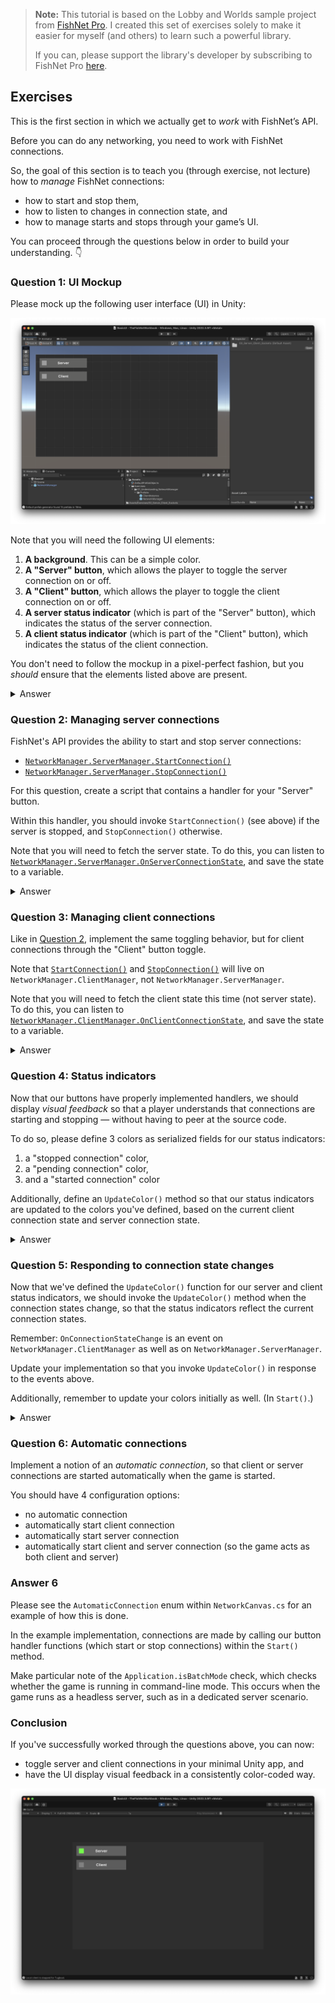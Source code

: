 > **Note:** This tutorial is based on the Lobby and Worlds sample project from [FishNet Pro](https://fish-networking.gitbook.io/docs/master/pro-and-donating). I created this set of exercises solely to make it easier for myself (and others) to learn such a powerful library.
>
> If you can, please support the library's developer by subscribing to FishNet Pro [here](https://fish-networking.gitbook.io/docs/master/pro-and-donating).

## Exercises

This is the first section in which we actually get to _work_ with FishNet’s API.

Before you can do any networking, you need to work with FishNet connections.

So, the goal of this section is to teach you (through exercise, not lecture) how to *manage* FishNet connections:

- how to start and stop them,
- how to listen to changes in connection state, and
- how to manage starts and stops through your game’s UI.

You can proceed through the questions below in order to build your understanding. 👇

### Question 1: UI Mockup

Please mock up the following user interface (UI) in Unity:

![mockup](./mockup.png)

Note that you will need the following UI elements:

1. **A background**. This can be a simple color.
2. **A "Server" button**, which allows the player to toggle the server connection on or off.
3. **A "Client" button**, which allows the player to toggle the client connection on or off.
4. **A server status indicator** (which is part of the "Server" button), which indicates the status of the server connection.
5. **A client status indicator** (which is part of the "Client" button), which indicates the status of the client connection.

You don't need to follow the mockup in a pixel-perfect fashion, but you _should_ ensure that the elements listed above are present.

<details><summary>Answer</summary>

In the `BasicUI.unity` scene, please see the `NetworkCanvas` GameObject under the `NetworkManager` for an example of how to construct this mockup in Unity's UI system.

Note that all components are built into Unity. You do not need to bring in additional assets or libraries, nor do you need to create new scripts for the sake of this question.

However, remember to create an `EventSystem` GameObject! Otherwise, your button presses won't work.
</details>

### Question 2: Managing server connections

FishNet's API provides the ability to start and stop server connections:

- [`NetworkManager.ServerManager.StartConnection()`](https://firstgeargames.com/FishNet/api/api/FishNet.Managing.Server.ServerManager.html#FishNet_Managing_Server_ServerManager_StartConnection)
- [`NetworkManager.ServerManager.StopConnection()`](https://firstgeargames.com/FishNet/api/api/FishNet.Managing.Server.ServerManager.html#FishNet_Managing_Server_ServerManager_StopConnection_System_Boolean_)

For this question, create a script that contains a handler for your "Server" button.

Within this handler, you should invoke `StartConnection()` (see above) if the server is stopped, and `StopConnection()` otherwise.

Note that you will need to fetch the server state. To do this, you can listen to [`NetworkManager.ServerManager.OnServerConnectionState`](https://firstgeargames.com/FishNet/api/api/FishNet.Managing.Server.ServerManager.html#FishNet_Managing_Server_ServerManager_OnServerConnectionState), and save the state to a variable.

<details><summary>Answer</summary>

See the `NetworkCanvas` GameObject within the `BasicUI.unity` scene for an example of how this works.

Within the `NetworkCanvas.cs` script attached to the `NetworkCanvas` GameObject, the method is named `HandleClickServer()`.

Note that after implementing the answer to this question, you should now be able to start and stop a server connection by pressing the "Server" button — although you will not see any visual feedback just yet.
</details>

### Question 3: Managing client connections

Like in [Question 2](#question-2-managing-server-connections), implement the same toggling behavior, but for client connections through the "Client" button toggle.

Note that [`StartConnection()`](https://firstgeargames.com/FishNet/api/api/FishNet.Managing.Client.ClientManager.html#FishNet_Managing_Client_ClientManager_StartConnection) and [`StopConnection()`](https://firstgeargames.com/FishNet/api/api/FishNet.Managing.Client.ClientManager.html#FishNet_Managing_Client_ClientManager_StopConnection_System_Boolean_) will live on `NetworkManager.ClientManager`, not `NetworkManager.ServerManager`.

Note that you will need to fetch the client state this time (not server state). To do this, you can listen to [`NetworkManager.ClientManager.OnClientConnectionState`](https://firstgeargames.com/FishNet/api/api/FishNet.Managing.Client.ClientManager.html#FishNet_Managing_Client_ClientManager_OnClientConnectionState), and save the state to a variable.

<details><summary>Answer</summary>

See the `NetworkCanvas` GameObject within the `BasicUI.unity` scene for an example of how this works.

Similar to the server handling, the method is named `HandleClickClient()`.

Note that after implementing the answer to this question, you should now be able to start and stop a _client_ connection by pressing the "Client" button — although you will not see any visual feedback just yet.
</details>

### Question 4: Status indicators

Now that our buttons have properly implemented handlers, we should display *visual feedback* so that a player understands that connections are starting and stopping — without having to peer at the source code.

To do so, please define 3 colors as serialized fields for our status indicators:

1. a "stopped connection" color,
2. a "pending connection" color,
3. and a "started connection" color

Additionally, define an `UpdateColor()` method so that our status indicators are updated to the colors you've defined, based on the current client connection state and server connection state.

<details><summary>Answer</summary>

Please see the `UpdateColor()` method in this repo's included `NetworkCanvas.cs`. Note that default colors are defined within `NetworkCanvas.cs`, which you can use as an example.
</details>

### Question 5: Responding to connection state changes

Now that we've defined the `UpdateColor()` function for our server and client status indicators, we should invoke the `UpdateColor()` method when the connection states change, so that the status indicators reflect the current connection states.

Remember: `OnConnectionStateChange` is an event on `NetworkManager.ClientManager` as well as on `NetworkManager.ServerManager`.

Update your implementation so that you invoke `UpdateColor()` in response to the events above.

Additionally, remember to update your colors initially as well. (In `Start()`.)

<details><summary>Answer</summary>

See `NetworkCanvas.cs` once again for examples of when `UpdateColor()` is invoked.

If you are unfamiliar, note how we subscribe and unsubscribe from `OnConnectionStateChange` events. In this case, unsubscription occurs in `OnDestroy` (upon GameObject destruction), so it is more robust than if we were to unsubscribe within `OnDisable`, which may be unintended if we accidentally disable the GameObject.
</details>

### Question 6: Automatic connections

Implement a notion of an *automatic connection*, so that client or server connections are started automatically when the game is started.

You should have 4 configuration options:

- no automatic connection
- automatically start client connection
- automatically start server connection
- automatically start client and server connection (so the game acts as both client and server)

### Answer 6

Please see the `AutomaticConnection` enum within `NetworkCanvas.cs` for an example of how this is done.

In the example implementation, connections are made by calling our button handler functions (which start or stop connections) within the `Start()` method.

Make particular note of the `Application.isBatchMode` check, which checks whether the game is running in command-line mode. This occurs when the game runs as a headless server, such as in a dedicated server scenario.

### Conclusion

If you've successfully worked through the questions above, you can now:

- toggle server and client connections in your minimal Unity app, and
- have the UI display visual feedback in a consistently color-coded way.

![](./mockup2.png)

